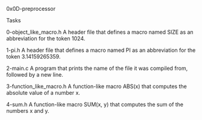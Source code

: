 0x0D-preprocessor

Tasks

0-object_like_macro.h
A header file that defines a macro named SIZE as an abbreviation for the token 1024.

1-pi.h
A header file that defines a macro named PI as an abbreviation for the token 3.14159265359.

2-main.c
A program that prints the name of the file it was compiled from, followed by a new line.

3-function_like_macro.h
A function-like macro ABS(x) that computes the absolute value of a number x.

4-sum.h
A function-like macro SUM(x, y) that computes the sum of the numbers x and y.
